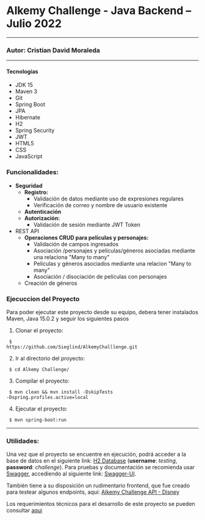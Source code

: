 # Alkemy Challenge - Java Backend – Julio 2022

---

### Autor: Cristian David Moraleda

---

#### Tecnologías
* JDK 15
* Maven 3
* Git
* Spring Boot
* JPA
* Hibernate
* H2
* Spring Security
* JWT
* HTML5
* CSS
* JavaScript
### Funcionalidades:
- **Seguridad**
    - **Registro:**
        - Validación de datos mediante uso de expresiones regulares
        - Verificación de correo y nombre de usuario existente
    - **Autenticación**
    - **Autorización:**
        - Validación de sesión mediante JWT Token
- REST API
    - **Operaciones CRUD para películas y personajes:**
        - Validación de campos ingresados
        - Asociación /personajes y películas/géneros asociadas mediante una relaciona "Many to many"
        - Películas y géneros asociados mediante una relacion "Many to many"
        - Asociación / disociación de películas con personajes
    - Creación de géneros

### Ejecuccion del Proyecto

Para poder ejecutar este proyecto desde su equipo, debera tener instalados Maven, Java 15.0.2 y seguir los siguientes pasos

1. Clonar el proyecto:

<code> $ ht<span>tps://</span>github.com/Sieglind/AlkemyChalllenge.git </code>

2. Ir al directorio del proyecto:

<code> $ cd Alkemy Challenge/ </code>

3. Compilar el proyecto:

<code> $ mvn clean && mvn install -DskipTests -Dspring.profiles.active=local </code>

4. Ejecutar el proyecto:

<code> $ mvn spring-boot:run </code>

---
### Utilidades:
Una vez que el proyecto se encuentre en ejecución, podrá acceder a la base de datos en el siguiente link:
<a href=http://localhost:8080/h2/ terget=_blank >H2 Database</a> (**username**: *testing*, **password**: *challenge*).
Para pruebas y documentación se recomienda usar <a href=https://swagger.io/ target=_blank>Swagger</a>,
accediendo al siguiente link:
<a href=http://localhost:8080/swagger-ui/index.html target=_blank >Swagger-UI</a>.

También tiene a su disposición un rudimentario frontend, que fue creado para testear algunos endpoints, aquí:
<a href=http://localhost:8080/> Alkemy Challenge API - Disney </a>

Los requerimientos técnicos para el desarrollo de este proyecto se pueden consultar
<a href="/Challenge Backend - Java Spring Boot (API).pdf" target=_blank>aqui</a>
